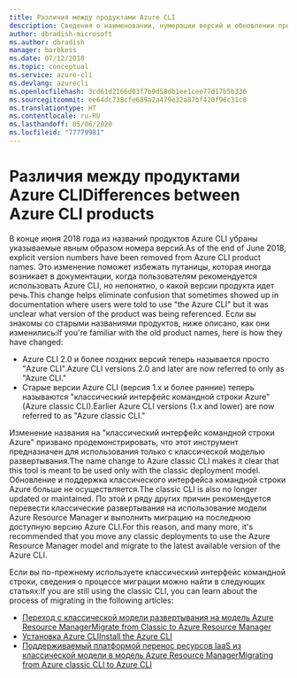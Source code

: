 ```yaml
---
title: Различия между продуктами Azure CLI
description: Сведения о наименовании, нумерации версий и обновлении продуктов Azure CLI.
author: dbradish-microsoft
ms.author: dbradish
manager: barbkess
ms.date: 07/12/2018
ms.topic: conceptual
ms.service: azure-cli
ms.devlang: azurecli
ms.openlocfilehash: 3cd61d2166d03f7b9d58db1ee1cee77d17b5b336
ms.sourcegitcommit: ee64dc738cfe689a2a479e32a87bf420f96c31c8
ms.translationtype: HT
ms.contentlocale: ru-RU
ms.lasthandoff: 05/06/2020
ms.locfileid: "77779981"
---
```

# <a name="differences-between-azure-cli-products"></a><span data-ttu-id="b9ebb-103">Различия между продуктами Azure CLI</span><span class="sxs-lookup"><span data-stu-id="b9ebb-103">Differences between Azure CLI products</span></span>

<span data-ttu-id="b9ebb-104">В конце июня 2018 года из названий продуктов Azure CLI убраны указываемые явным образом номера версий.</span><span class="sxs-lookup"><span data-stu-id="b9ebb-104">As of the end of June 2018, explicit version numbers have been removed from Azure CLI product names.</span></span> <span data-ttu-id="b9ebb-105">Это изменение поможет избежать путаницы, которая иногда возникает в документации, когда пользователям рекомендуется использовать Azure CLI, но непонятно, о какой версии продукта идет речь.</span><span class="sxs-lookup"><span data-stu-id="b9ebb-105">This change helps eliminate confusion that sometimes showed up in documentation where users were told to use "the Azure CLI" but it was unclear what version of the product was being referenced.</span></span> <span data-ttu-id="b9ebb-106">Если вы знакомы со старыми названиями продуктов, ниже описано, как они изменились:</span><span class="sxs-lookup"><span data-stu-id="b9ebb-106">If you're familiar with the old product names, here is how they have changed:</span></span>

* <span data-ttu-id="b9ebb-107">Azure CLI 2.0 и более поздних версий теперь называется просто "Azure CLI".</span><span class="sxs-lookup"><span data-stu-id="b9ebb-107">Azure CLI versions 2.0 and later are now referred to only as "Azure CLI."</span></span>
* <span data-ttu-id="b9ebb-108">Старые версии Azure CLI (версия 1.х и более ранние) теперь называются "классический интерфейс командной строки Azure" (Azure classic CLI).</span><span class="sxs-lookup"><span data-stu-id="b9ebb-108">Earlier Azure CLI versions (1.x and lower) are now referred to as "Azure classic CLI."</span></span>

<span data-ttu-id="b9ebb-109">Изменение названия на "классический интерфейс командной строки Azure" призвано продемонстрировать, что этот инструмент предназначен для использования только с классической моделью развертывания.</span><span class="sxs-lookup"><span data-stu-id="b9ebb-109">The name change to Azure classic CLI makes it clear that this tool is meant to be used only with the classic deployment model.</span></span> <span data-ttu-id="b9ebb-110">Обновление и поддержка классического интерфейса командной строки Azure больше не осуществляется.</span><span class="sxs-lookup"><span data-stu-id="b9ebb-110">The classic CLI is also no longer updated or maintained.</span></span> <span data-ttu-id="b9ebb-111">По этой и ряду других причин рекомендуется перевести классические развертывания на использование модели Azure Resource Manager и выполнить миграцию на последнюю доступную версию Azure CLI.</span><span class="sxs-lookup"><span data-stu-id="b9ebb-111">For this reason, and many more, it's recommended that you move any classic deployments to use the Azure Resource Manager model and migrate to the latest available version of the Azure CLI.</span></span>

<span data-ttu-id="b9ebb-112">Если вы по-прежнему используете классический интерфейс командной строки, сведения о процессе миграции можно найти в следующих статьях:</span><span class="sxs-lookup"><span data-stu-id="b9ebb-112">If you are still using the classic CLI, you can learn about the process of migrating in the following articles:</span></span>

* [<span data-ttu-id="b9ebb-113">Переход с классической модели развертывания на модель Azure Resource Manager</span><span class="sxs-lookup"><span data-stu-id="b9ebb-113">Migrate from Classic to Azure Resource Manager</span></span>](/azure/virtual-machines/linux/migration-classic-resource-manager-overview)
* [<span data-ttu-id="b9ebb-114">Установка Azure CLI</span><span class="sxs-lookup"><span data-stu-id="b9ebb-114">Install the Azure CLI</span></span>](install-azure-cli.md)
* [<span data-ttu-id="b9ebb-115">Поддерживаемый платформой перенос ресурсов IaaS из классической модели в модель Azure Resource Manager</span><span class="sxs-lookup"><span data-stu-id="b9ebb-115">Migrating from Azure classic CLI to Azure CLI</span></span>](https://github.com/Azure/azure-cli/blob/dev/doc/classic_cli_migration.md)
